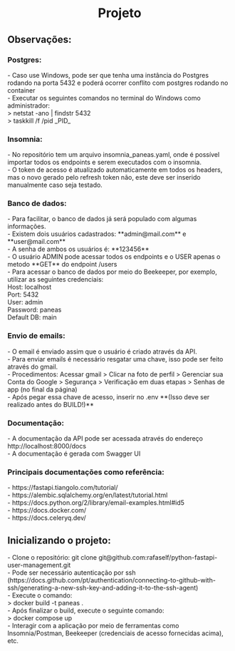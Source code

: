 <h1 align="center"> Projeto </h1>

<h2>Observações:</h2>

<h3>Postgres:</h3>
- Caso use Windows, pode ser que tenha uma instância do Postgres rodando na porta 5432 e poderá ocorrer conflito com postgres rodando no container<br>
- Executar os seguintes comandos no terminal do Windows como administrador:<br>
> netstat -ano | findstr 5432<br>
> taskkill /f /pid _PID_<br>

<h3>Insomnia:</h3>
- No repositório tem um arquivo insomnia_paneas.yaml, onde é possível importar todos os endpoints e serem executados com o insomnia.<br>
- O token de acesso é atualizado automaticamente em todos os headers, mas o novo gerado pelo refresh token não, este deve ser inserido manualmente caso seja testado.<br>

<h3>Banco de dados:</h3>
- Para facilitar, o banco de dados já será populado com algumas informações.<br>
- Existem dois usuários cadastrados: **admin@mail.com** e **user@mail.com**<br>
- A senha de ambos os usuários é: **123456**<br>
- O usuário ADMIN pode acessar todos os endpoints e o USER apenas o metodo **GET** do endpoint /users<br>
- Para acessar o banco de dados por meio do Beekeeper, por exemplo, utilizar as seguintes credenciais:<br>
Host: localhost<br>
Port: 5432<br>
User: admin<br>
Password: paneas<br>
Default DB: main<br>

<h3>Envio de emails:</h3>
- O email é enviado assim que o usuário é criado através da API.<br>
- Para enviar emails é necessário resgatar uma chave, isso pode ser feito através do gmail.<br>
- Procedimentos: Acessar gmail > Clicar na foto de perfil > Gerenciar sua Conta do Google > Segurança > Verificação em duas etapas > Senhas de app (no final da página)<br>
- Após pegar essa chave de acesso, inserir no .env **(Isso deve ser realizado antes do BUILD!)**<br>

<h3>Documentação:</h3>
- A documentação da API pode ser acessada através do endereço http://localhost:8000/docs<br>
- A documentação é gerada com Swagger UI<br>

<h3>Principais documentações como referência:</h3>
- https://fastapi.tiangolo.com/tutorial/<br>
- https://alembic.sqlalchemy.org/en/latest/tutorial.html<br>
- https://docs.python.org/2/library/email-examples.html#id5<br>
- https://docs.docker.com/<br>
- https://docs.celeryq.dev/<br>

<h2>Inicializando o projeto:</h2>
- Clone o repositório: git clone git@github.com:rafaself/python-fastapi-user-management.git<br>
- Pode ser necessário autenticação por ssh (https://docs.github.com/pt/authentication/connecting-to-github-with-ssh/generating-a-new-ssh-key-and-adding-it-to-the-ssh-agent)<br>
- Execute o comando: <br>
> docker build -t paneas .<br>
- Após finalizar o build, execute o seguinte comando:<br>
> docker compose up<br>
- Interagir com a aplicação por meio de ferramentas como Insomnia/Postman, Beekeeper (credenciais de acesso fornecidas acima), etc.
